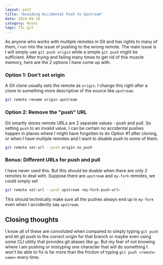```yaml
---
layout: post
title: "Avoiding Accidental Push to Upstream"
date: 2024-09-18
category: Notes
tags: TIL git
---
```


As anyone who works with multiple remotes in Git and has rights to many of them, I run into the issue of pushing to the wrong remote.
The main issue is I will simply use `git push origin` while a simple `git push` might be sufficient.
After trying and failing many times to get rid of this muscle memory, here are the 2 options I have come up with.


### Option 1: Don't set origin

A Git clone usually sets the remote as `origin`. I change this right after a clone to something more descriptive of the source like `upstream`.

```sh
git remote rename origin upstream
```

### Option 2: Remove the "push" URL

Git smartly stores remote URLs are 2 separate values - push and pull. So setting `push` to an invalid value, I can be certain no accidental pushes
happen in places where I might have forgotten to do Option #1 after cloning, or when I have multiple remotes and I want to disable push to some
of them.

```sh
git remote set-url --push origin no_push
```


### Bonus: Different URLs for push and pull

I have never used this. But this should be doable when there are only 2 remotes to deal with. Suppose there are `upstream` and `my-fork` remotes,
we could simply set

```sh
git remote set-url --push upstream <my-fork-push-url>
```

This should technically make sure all the pushes always end up in `my-fork` even when I accidently say `upstream`.


## Closing thoughts

I know all of these are convoluted when compared to simply typing `git push` and let git push to the correct origin for that branch or
maybe even using some CLI utility that provides git aliases like `gp`. But my fear of not knowing where I am pushing or mistyping one character
that will do something I won't be able to fix is far more than the friction of typing `git push <remote-name>` every time.
